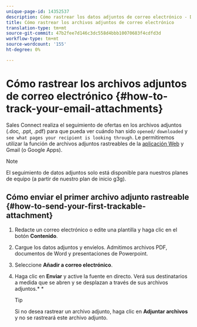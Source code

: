 ```yaml
---
unique-page-id: 14352537
description: Cómo rastrear los datos adjuntos de correo electrónico - Documentos de marketing - Documentación del producto
title: Cómo rastrear los archivos adjuntos de correo electrónico
translation-type: tm+mt
source-git-commit: 47b2fee7d146c3dc558d4bbb10070683f4cdfd3d
workflow-type: tm+mt
source-wordcount: '155'
ht-degree: 0%

---
```



# Cómo rastrear los archivos adjuntos de correo electrónico {#how-to-track-your-email-attachments}

Sales Connect realiza el seguimiento de ofertas en los archivos adjuntos (.doc, .ppt, .pdf) para que pueda ver cuándo han sido `opened/` `downloaded` y `see what pages your recipient is looking through`. Le permitiremos utilizar la función de archivos adjuntos rastreables de la [aplicación Web](http://toutapp.com/login) y Gmail (o Google Apps).

>[!NOTE]
>
>El seguimiento de datos adjuntos solo está disponible para nuestros planes de equipo (a partir de nuestro plan de inicio g3g).

## Cómo enviar el primer archivo adjunto rastreable {#how-to-send-your-first-trackable-attachment}

1. Redacte un correo electrónico o edite una plantilla y haga clic en el botón **Contenido**.
1. Cargue los datos adjuntos y envíelos. Admitimos archivos PDF, documentos de Word y presentaciones de Powerpoint.
1. Seleccione **Añadir a correo electrónico**.
1. Haga clic en **Enviar** y active la fuente en directo. Verá sus destinatarios a medida que se abren y se desplazan a través de sus archivos adjuntos.* *

   >[!TIP]
   >
   >Si no desea rastrear un archivo adjunto, haga clic en **Adjuntar archivos** y no se rastreará este archivo adjunto.

